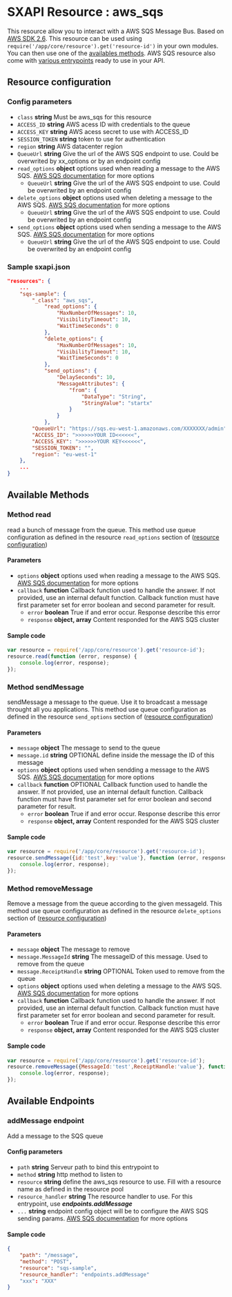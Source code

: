 # SXAPI Resource : aws_sqs

This resource allow you to interact with a AWS SQS Message Bus. Based on [AWS SDK 2.6](https://github.com/aws/aws-sdk-js). This resource can be used using ```require('/app/core/resource').get('resource-id')``` in your own modules. You can then use one of the [availables methods](#available-methods). AWS SQS resource also come with [various entrypoints](#available-endpoints) ready to use in your API.

## Resource configuration

### **Config parameters**

-   `class` **string** Must be aws_sqs for this resource
-   `ACCESS_ID` **string** AWS acess ID with credentials to the queue
-   `ACCESS_KEY` **string** AWS acess secret to use with ACCESS_ID
-   `SESSION_TOKEN` **string** token to use for authentication
-   `region` **string** AWS datacenter region
-   `QueueUrl` **string** Give the url of the AWS SQS endpoint to use. Could be overwrited by xx_options or by an endpoint config
-   `read_options` **object** options used when reading a message to the AWS SQS. [AWS SQS documentation](http://docs.aws.amazon.com/AWSJavaScriptSDK/latest/AWS/SQS.html#receiveMessage-property) for more options
    -   `QueueUrl`  **string** Give the url of the AWS SQS endpoint to use. Could be overwrited by an endpoint config
-   `delete_options` **object** options used when deleting a message to the AWS SQS. [AWS SQS documentation](http://docs.aws.amazon.com/AWSJavaScriptSDK/latest/AWS/SQS.html#deleteMessage-property) for more options
    -   `QueueUrl`  **string** Give the url of the AWS SQS endpoint to use. Could be overwrited by an endpoint config
-   `send_options` **object** options used when sending a message to the AWS SQS. [AWS SQS documentation](http://docs.aws.amazon.com/AWSJavaScriptSDK/latest/AWS/SQS.html#sendMessage-property) for more options
    -   `QueueUrl`  **string** Give the url of the AWS SQS endpoint to use. Could be overwrited by an endpoint config

### **Sample sxapi.json**

```json
"resources": {
    ...
    "sqs-sample": {
        "_class": "aws_sqs",
            "read_options": {
                "MaxNumberOfMessages": 10,
                "VisibilityTimeout": 10,
                "WaitTimeSeconds": 0
            },
            "delete_options": {
                "MaxNumberOfMessages": 10,
                "VisibilityTimeout": 10,
                "WaitTimeSeconds": 0
            },
            "send_options": {
                "DelaySeconds": 10,
                "MessageAttributes": {
                    "from": {
                        "DataType": "String",
                        "StringValue": "startx"
                    }
                }
            },
        "QueueUrl": "https://sqs.eu-west-1.amazonaws.com/XXXXXXX/admin",
        "ACCESS_ID": ">>>>>>YOUR ID<<<<<<",
        "ACCESS_KEY": ">>>>>>YOUR KEY<<<<<<",
        "SESSION_TOKEN": "",
        "region": "eu-west-1"
    },
    ...
}
```

## Available Methods

### Method read

read a bunch of message from the queue. This method use queue configuration as defined in the resource ```read_options``` section of ([resource configuration](#resource-configuration))

#### **Parameters**

-   `options` **object** options used when reading a message to the AWS SQS. [AWS SQS documentation](http://docs.aws.amazon.com/AWSJavaScriptSDK/latest/AWS/SQS.html#receiveMessage-property) for more options
-   `callback` **function** Callback function used to handle the answer. If not provided, use an internal default function. Callback function must have first parameter set for error boolean and second parameter for result.
    -   `error` **boolean** True if and error occur. Response describe this error
    -   `response` **object, array** Content responded for the AWS SQS cluster

#### **Sample code**

```javascript
var resource = require('/app/core/resource').get('resource-id');
resource.read(function (error, response) {
    console.log(error, response);
});
```

### Method sendMessage

sendMessage a message to the queue. Use it to broadcast a message throught all you applications.  This method use queue configuration as defined in the resource ```send_options``` section of ([resource configuration](#resource-configuration))

#### **Parameters**

-   `message` **object** The message to send to the queue
-   `message.id` **string** OPTIONAL define inside the message the ID of this message
-   `options` **object** options used when sendding a message to the AWS SQS. [AWS SQS documentation](http://docs.aws.amazon.com/AWSJavaScriptSDK/latest/AWS/SQS.html#sendMessage-property) for more options
-   `callback` **function** OPTIONAL Callback function used to handle the answer. If not provided, use an internal default function. Callback function must have first parameter set for error boolean and second parameter for result.
    -   `error` **boolean** True if and error occur. Response describe this error
    -   `response` **object, array** Content responded for the AWS SQS cluster

#### **Sample code**

```javascript
var resource = require('/app/core/resource').get('resource-id');
resource.sendMessage({id:'test',key:'value'}, function (error, response) {
    console.log(error, response);
});
```

### Method removeMessage

Remove a message from the queue according to the given messageId.  This method use queue configuration as defined in the resource ```delete_options``` section of ([resource configuration](#resource-configuration))

#### **Parameters**

-   `message` **object** The message to remove
-   `message.MessageId` **string** The messageID of this message. Used to remove from the queue
-   `message.ReceiptHandle` **string** OPTIONAL Token used to remove from the queue
-   `options` **object** options used when deleting a message to the AWS SQS. [AWS SQS documentation](http://docs.aws.amazon.com/AWSJavaScriptSDK/latest/AWS/SQS.html#deleteMessage-property) for more options
-   `callback` **function** Callback function used to handle the answer.  If not provided, use an internal default function. Callback function must have first parameter set for error boolean and second parameter for result.
    -   `error` **boolean** True if and error occur. Response describe this error
    -   `response` **object, array** Content responded for the AWS SQS cluster

#### **Sample code**

```javascript
var resource = require('/app/core/resource').get('resource-id');
resource.removeMessage({MessageId:'test',ReceiptHandle:'value'}, function (error, response) {
    console.log(error, response);
});
```

## Available Endpoints

### addMessage endpoint

Add a message to the SQS queue

#### **Config parameters**

-   `path` **string** Serveur path to bind this entrypoint to
-   `method` **string** http method to listen to
-   `resource` **string** define the aws_sqs resource to use. Fill with a resource name as defined in the resource pool
-   `resource_handler` **string** The resource handler to use. For this entrypoint, use ***endpoints.addMessage***
-   `...` **string** endpoint config object will be to configure the AWS SQS sending params. [AWS SQS documentation](http://docs.aws.amazon.com/AWSJavaScriptSDK/latest/AWS/SQS.html#sendMessage-property) for more options

#### **Sample code**

```json 
{
    "path": "/message",
    "method": "POST",
    "resource": "sqs-sample",
    "resource_handler": "endpoints.addMessage"
    "xxx": "XXX"
}
```